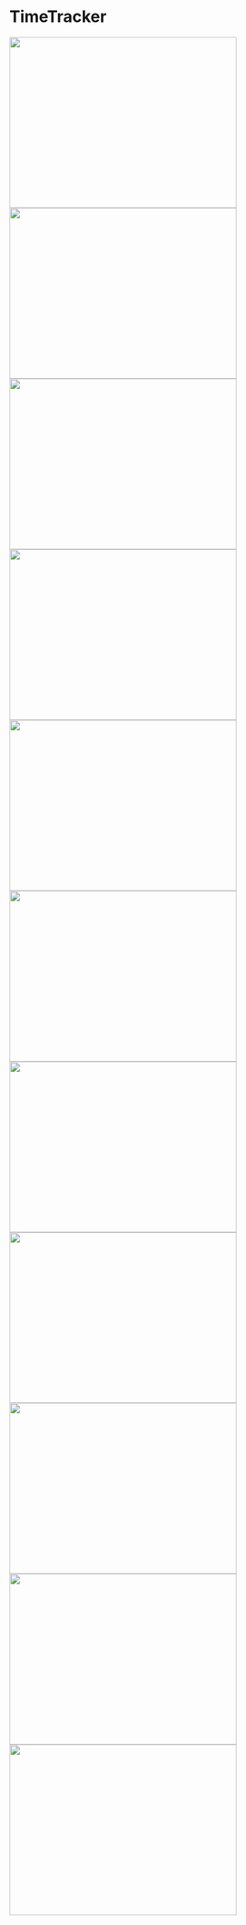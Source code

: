 # TimeTracker
<img src="https://github.com/user-attachments/assets/29aac944-cc10-450f-9152-41b7c46112f5" width="400" height="300"/><br>
<img src="https://github.com/user-attachments/assets/48ad2fd8-a7e9-4d95-97e6-c6d61e225f04" width="400" height="300"/><br>
<img src="https://github.com/user-attachments/assets/0cdd99de-71f4-4f37-b12b-f9338491017a" width="400" height="300"/><br>
<img src="https://github.com/user-attachments/assets/8613815b-5d0c-4c29-a9e4-fd8f12053677" width="400" height="300"/><br>
<img src="https://github.com/user-attachments/assets/1c48d538-b3b0-49c4-a5bd-7a34060dccab" width="400" height="300"/><br>
<img src="https://github.com/user-attachments/assets/56f923c3-5209-4bb9-bf0f-b041c53fd0b4" width="400" height="300"/><br>
<img src="https://github.com/user-attachments/assets/9e5ccd1b-665a-435d-859f-6f80dffb5667" width="400" height="300"/><br>
<img src="https://github.com/user-attachments/assets/d7171757-73e1-41a7-826c-ec33f92d179c" width="400" height="300"/><br>
<img src="https://github.com/user-attachments/assets/bca05e8a-e93a-422f-b395-bb1fda388f2c" width="400" height="300"/><br>
<img src="https://github.com/user-attachments/assets/788cee9d-f606-48e5-892c-2507bef0a0d3" width="400" height="300"/><br>
<img src="https://github.com/user-attachments/assets/6215c158-8c4d-4e94-8126-3ead0d44143f" width="400" height="300"/>
